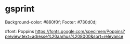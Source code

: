 # gsprint
Background-color: #890f0f;
Footer: #730d0d;

#font: Poppins
https://fonts.google.com/specimen/Poppins?preview.text=adresse%20aarhus%208000&sort=relevance 
